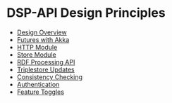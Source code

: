 <!---
Copyright © 2015-2021 Data and Service Center for the Humanities (DaSCH)

This file is part of DSP — DaSCH Service Platform.

DSP is free software: you can redistribute it and/or modify
it under the terms of the GNU Affero General Public License as published
by the Free Software Foundation, either version 3 of the License, or
(at your option) any later version.

DSP is distributed in the hope that it will be useful,
but WITHOUT ANY WARRANTY; without even the implied warranty of
MERCHANTABILITY or FITNESS FOR A PARTICULAR PURPOSE.  See the
GNU Affero General Public License for more details.

You should have received a copy of the GNU Affero General Public
License along with DSP. If not, see <http://www.gnu.org/licenses/>.
-->

# DSP-API Design Principles

- [Design Overview](design-overview.md)
- [Futures with Akka](futures-with-akka.md)
- [HTTP Module](http-module.md)
- [Store Module](store-module.md)
- [RDF Processing API](rdf-api.md)
- [Triplestore Updates](triplestore-updates.md)
- [Consistency Checking](consistency-checking.md)
- [Authentication](authentication.md)
- [Feature Toggles](feature-toggles.md)
